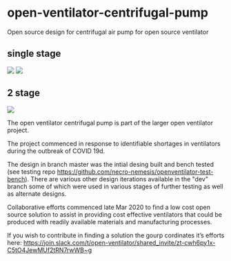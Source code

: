 # open-ventilator-centrifugal-pump
Open source design for centrifugal air pump for open source ventilator


## single stage

![](https://i.imgur.com/frPcdIW.png)
![](https://i.imgur.com/8JI1hcI.png)

## 2 stage

![](https://i.imgur.com/ktad9jR.png)

The open ventilator centrifugal pump is part of the larger open ventilator project. 

The project commenced in response to identifiable shortages in ventilators during the outbreak of COVID 19d.

The design in branch master was the intial desing built and bench tested (see testing repo https://github.com/necro-nemesis/openventilator-test-bench). There are various other design iterations available in the "dev" branch some of which were used in various stages of further testing as well as alternate designs.

Collaborative efforts commenced late Mar 2020 to find a low cost open source solution to assist in providing cost effective ventilators that could be produced with readily available materials and manufacturing processes.

If you wish to contribute in finding a solution the gourp cordinates it’s efforts here:
https://join.slack.com/t/open-ventilator/shared_invite/zt-cwh6py1x-C5tO4JewMUf2tRN7rwWB~g  
